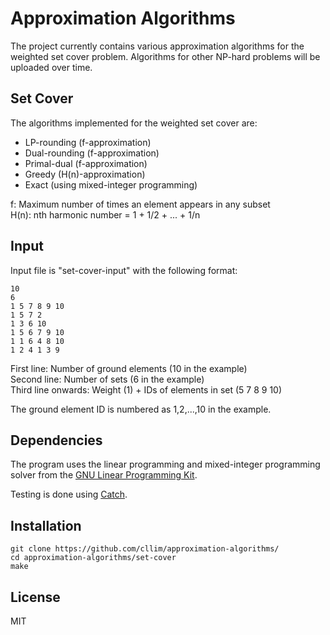 Approximation Algorithms
========================
The project currently contains various approximation algorithms for the weighted set cover problem. Algorithms for other NP-hard problems will be uploaded over time.

Set Cover
---------
The algorithms implemented for the weighted set cover are:
- LP-rounding (f-approximation)
- Dual-rounding (f-approximation)
- Primal-dual (f-approximation)
- Greedy (H(n)-approximation)
- Exact (using mixed-integer programming)

f: Maximum number of times an element appears in any subset  
H(n): nth harmonic number = 1 + 1/2 + ... + 1/n

Input
-----
Input file is "set-cover-input" with the following format:

```
10 
6
1 5 7 8 9 10
1 5 7 2
1 3 6 10
1 5 6 7 9 10
1 1 6 4 8 10
1 2 4 1 3 9
```
First line: Number of ground elements  (10 in the example)  
Second line: Number of sets (6 in the example)  
Third line onwards: Weight (1) + IDs of elements in set (5 7 8 9 10)

The ground element ID is numbered as 1,2,...,10 in the example.


Dependencies
-----------
The program uses the linear programming and mixed-integer programming solver from the [GNU Linear Programming Kit].

Testing is done using [Catch].

Installation
-----------
```
git clone https://github.com/cllim/approximation-algorithms/
cd approximation-algorithms/set-cover
make
```

License
-------
MIT

[GNU Linear Programming Kit]:https://www.gnu.org/software/glpk/ 
[Catch]:https://github.com/philsquared/Catch
